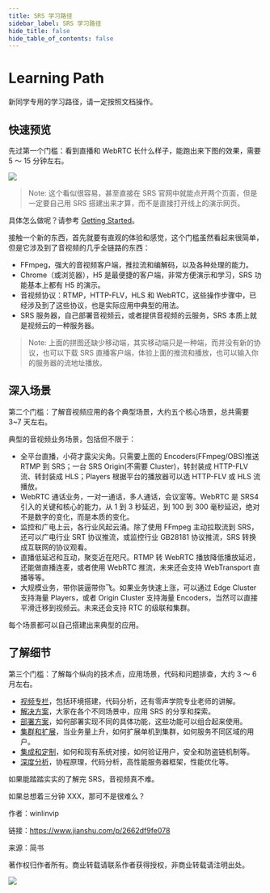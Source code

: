 ```yaml
---
title: SRS 学习路径
sidebar_label: SRS 学习路径
hide_title: false
hide_table_of_contents: false
---
```


# Learning Path

新同学专用的学习路径，请一定按照文档操作。

## 快速预览

先过第一个门槛：看到直播和 WebRTC 长什么样子，能跑出来下图的效果，需要 5 ～ 15 分钟左右。

![](/img/doc-learning-path-001.png)

> Note: 这个看似很容易，甚至直接在 SRS 官网中就能点开两个页面，但是一定要自己用 SRS 搭建出来才算，而不是直接打开线上的演示网页。

具体怎么做呢？请参考 [Getting Started](./getting-started.md)。


接触一个新的东西，首先就要有直观的体验和感觉，这个门槛虽然看起来很简单，但是它涉及到了音视频的几乎全链路的东西：
- FFmpeg，强大的音视频客户端，推拉流和编解码，以及各种处理的能力。
- Chrome（或浏览器），H5 是最便捷的客户端，非常方便演示和学习，SRS 功能基本上都有 H5 的演示。
- 音视频协议：RTMP，HTTP-FLV，HLS 和 WebRTC，这些操作步骤中，已经涉及到了这些协议，也是实际应用中典型的用法。
- SRS 服务器，自己部署音视频云，或者提供音视频的云服务，SRS 本质上就是视频云的一种服务器。

> Note: 上面的拼图还缺少移动端，其实移动端只是一种端，而并没有新的协议，也可以下载 SRS 直播客户端，体验上面的推流和播放，也可以输入你的服务器的流地址播放。

## 深入场景

第二个门槛：了解音视频应用的各个典型场景，大约五个核心场景，总共需要 3~7 天左右。

典型的音视频业务场景，包括但不限于：
- 全平台直播，小荷才露尖尖角。只需要上图的 Encoders(FFmpeg/OBS)推送 RTMP 到 SRS；一台 SRS Origin(不需要 Cluster)，转封装成 HTTP-FLV 流、转封装成 HLS；Players 根据平台的播放器可以选 HTTP-FLV 或 HLS 流播放。
- WebRTC 通话业务，一对一通话，多人通话，会议室等。WebRTC 是 SRS4 引入的关键和核心的能力，从 1 到 3 秒延迟，到 100 到 300 毫秒延迟，绝对不是数字的变化，而是本质的变化。
- 监控和广电上云，各行业风起云涌。除了使用 FFmpeg 主动拉取流到 SRS，还可以广电行业 SRT 协议推流，或监控行业 GB28181 协议推流，SRS 转换成互联网的协议观看。
- 直播低延迟和互动，聚变近在咫尺。RTMP 转 WebRTC 播放降低播放延迟，还能做直播连麦，或者使用 WebRTC 推流，未来还会支持 WebTransport 直播等等。
- 大规模业务，带你装逼带你飞。如果业务快速上涨，可以通过 Edge Cluster 支持海量 Players，或者 Origin Cluster 支持海量 Encoders，当然可以直接平滑迁移到视频云。未来还会支持 RTC 的级联和集群。

每个场景都可以自己搭建出来典型的应用。

## 了解细节

第三个门槛：了解每个纵向的技术点，应用场景，代码和问题排查，大约 3 ～ 6 月左右。

- [视频专栏](./introduction.md#effective-srs)，包括环境搭建，代码分析，还有零声学院专业老师的讲解。
- [解决方案](./introduction.md#solution-guides)，大家在各个不同场景中，应用 SRS 的分享和探索。
- [部署方案](./introduction.md#deployment-guides)，如何部署实现不同的具体功能，这些功能可以组合起来使用。
- [集群和扩展](./introduction.md#cluster-guides)，当业务量上升，如何扩展单机到集群，如何服务不同区域的用户。
- [集成和定制](./introduction.md#integration-guides)，如何和现有系统对接，如何验证用户，安全和防盗链机制等。
- [深度分析](./introduction.md#develop-guide)，协程原理，代码分析，高性能服务器框架，性能优化等。

如果能踏踏实实的了解完 SRS，音视频真不难。

如果总想着三分钟 XXX，那可不是很难么？

作者：winlinvip

链接：https://www.jianshu.com/p/2662df9fe078

来源：简书

著作权归作者所有。商业转载请联系作者获得授权，非商业转载请注明出处。

![](https://ossrs.net/gif/v1/sls.gif?site=ossrs.io&path=/lts/doc/zh/v5/learning-path)



